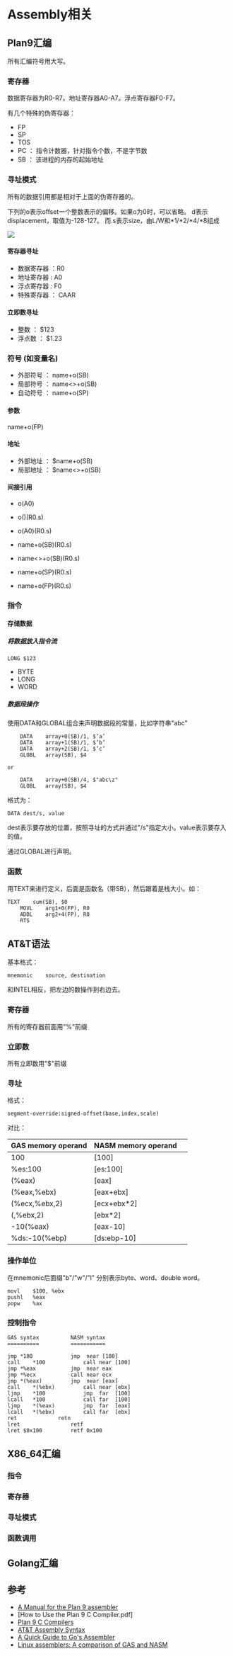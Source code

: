 # Assembly相关

## Plan9汇编
所有汇编符号用大写。


### 寄存器

数据寄存器为R0-R7。地址寄存器A0-A7。浮点寄存器F0-F7。

有几个特殊的伪寄存器：

* FP
* SP
* TOS
* PC ： 指令计数器，针对指令个数，不是字节数
* SB ： 该进程的内存的起始地址


### 寻址模式

所有的数据引用都是相对于上面的伪寄存器的。

下列的o表示offset一个整数表示的偏移。如果o为0时，可以省略。
d表示displacement，取值为-128-127。
而.s表示size，由L/W和*1/*2/*4/*8组成

![](./images/asm0.png)

#### 寄存器寻址
* 数据寄存器 ：R0
* 地址寄存器 : A0
* 浮点寄存器 : F0
* 特殊寄存器 ： CAAR

#### 立即数寻址
* 整数 ： $123
* 浮点数 ： $1.23

### 符号 (如变量名)
* 外部符号 ： name+o(SB) 
* 局部符号 ： name<>+o(SB)
* 自动符号 ： name+o(SP)

#### 参数
name+o(FP)

#### 地址
* 外部地址 ： $name+o(SB)
* 局部地址 ： $name<>+o(SB)

#### 间接引用
* o(A0)
* o()(R0.s)
* o(A0)(R0.s)

* name+o(SB)(R0.s)
* name<>+o(SB)(R0.s)
* name+o(SP)(R0.s)
* name+o(FP)(R0.s)

### 指令

#### 存储数据
##### 将数据放入指令流

    LONG $123

* BYTE 
* LONG 
* WORD 

##### 数据段操作
使用DATA和GLOBAL组合来声明数据段的常量，比如字符串"abc"

        DATA    array+0(SB)/1, $’a’
        DATA    array+1(SB)/1, $’b’
        DATA    array+2(SB)/1, $’c’
        GLOBL   array(SB), $4

    or

        DATA    array+0(SB)/4, $"abc\z"
        GLOBL   array(SB), $4

格式为：

    DATA dest/s, value

dest表示要存放的位置，按照寻址的方式并通过"/s"指定大小。value表示要存入的值。

通过GLOBAL进行声明。

### 函数
用TEXT来进行定义，后面是函数名（带SB），然后跟着是栈大小。如：

    TEXT    sum(SB), $0
        MOVL    arg1+0(FP), R0
        ADDL    arg2+4(FP), R0
        RTS






## AT&T语法

基本格式：

    mnemonic	source, destination

和INTEL相反，把左边的数操作到右边去。

### 寄存器
所有的寄存器前面用"%"前缀

### 立即数
所有立即数用"$"前缀

### 寻址

格式：

    segment-override:signed-offset(base,index,scale)

对比：

|GAS memory operand		|	NASM memory operand||
|------------------		|	-------------------|---|
| 100					| [100]                 | |
| %es:100		        | [es:100]              | |
| (%eax)				| [eax]                 | |
| (%eax,%ebx)           | [eax+ebx]             | |
| (%ecx,%ebx,2)			| [ecx+ebx*2]           | |
| (,%ebx,2)				| [ebx*2]               | |
| -10(%eax)				| [eax-10]              | |
| %ds:-10(%ebp)			| [ds:ebp-10]           | |

### 操作单位

在mnemonic后面缀"b"/"w"/"l" 分别表示byte、word、double word。

    movl	$100, %ebx
    pushl	%eax
    popw	%ax

### 控制指令

    GAS syntax			NASM syntax
    ==========			===========

    jmp	*100			jmp  near [100]
    call	*100			call near [100]
    jmp	*%eax			jmp  near eax
    jmp	*%ecx			call near ecx
    jmp	*(%eax)			jmp  near [eax]
    call	*(%ebx)			call near [ebx]
    ljmp	*100			jmp  far  [100]
    lcall	*100			call far  [100]
    ljmp	*(%eax)			jmp  far  [eax]
    lcall	*(%ebx)			call far  [ebx]
    ret				retn
    lret				retf
    lret $0x100			retf 0x100

## X86_64汇编

### 指令

### 寄存器

### 寻址模式

### 函数调用

## Golang汇编

## 参考
* [A Manual for the Plan 9 assembler](https://9p.io/sys/doc/asm.html)
* [How to Use the Plan 9 C Compiler.pdf]
* [Plan 9 C Compilers](https://9p.io/sys/doc/compiler.html)
* [AT&T Assembly Syntax](https://csiflabs.cs.ucdavis.edu/~ssdavis/50/att-syntax.htm)
* [A Quick Guide to Go's Assembler](https://golang.org/doc/asm)
* [Linux assemblers: A comparison of GAS and NASM](https://web.archive.org/web/20131003180256/http://www.ibm.com/developerworks/linux/library/l-gas-nasm/index.html)